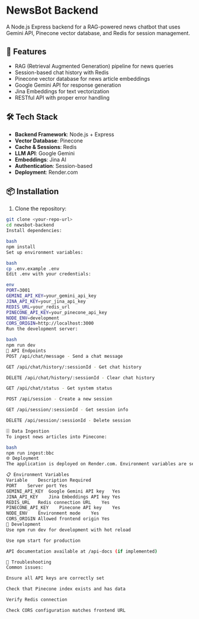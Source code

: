 # NewsBot Backend

A Node.js Express backend for a RAG-powered news chatbot that uses Gemini API, Pinecone vector database, and Redis for session management.

## 🚀 Features

- RAG (Retrieval Augmented Generation) pipeline for news queries
- Session-based chat history with Redis
- Pinecone vector database for news article embeddings
- Google Gemini API for response generation
- Jina Embeddings for text vectorization
- RESTful API with proper error handling

## 🛠️ Tech Stack

- **Backend Framework**: Node.js + Express
- **Vector Database**: Pinecone
- **Cache & Sessions**: Redis
- **LLM API**: Google Gemini
- **Embeddings**: Jina AI
- **Authentication**: Session-based
- **Deployment**: Render.com

## 📦 Installation

1. Clone the repository:
```bash
git clone <your-repo-url>
cd newsbot-backend
Install dependencies:

bash
npm install
Set up environment variables:

bash
cp .env.example .env
Edit .env with your credentials:

env
PORT=3001
GEMINI_API_KEY=your_gemini_api_key
JINA_API_KEY=your_jina_api_key
REDIS_URL=your_redis_url
PINECONE_API_KEY=your_pinecone_api_key
NODE_ENV=development
CORS_ORIGIN=http://localhost:3000
Run the development server:

bash
npm run dev
🔌 API Endpoints
POST /api/chat/message - Send a chat message

GET /api/chat/history/:sessionId - Get chat history

DELETE /api/chat/history/:sessionId - Clear chat history

GET /api/chat/status - Get system status

POST /api/session - Create a new session

GET /api/session/:sessionId - Get session info

DELETE /api/session/:sessionId - Delete session

🗄️ Data Ingestion
To ingest news articles into Pinecone:

bash
npm run ingest:bbc
🌐 Deployment
The application is deployed on Render.com. Environment variables are set in the Render dashboard.

📋 Environment Variables
Variable	Description	Required
PORT	Server port	Yes
GEMINI_API_KEY	Google Gemini API key	Yes
JINA_API_KEY	Jina Embeddings API key	Yes
REDIS_URL	Redis connection URL	Yes
PINECONE_API_KEY	Pinecone API key	Yes
NODE_ENV	Environment mode	Yes
CORS_ORIGIN	Allowed frontend origin	Yes
🔧 Development
Use npm run dev for development with hot reload

Use npm start for production

API documentation available at /api-docs (if implemented)

🐛 Troubleshooting
Common issues:

Ensure all API keys are correctly set

Check that Pinecone index exists and has data

Verify Redis connection

Check CORS configuration matches frontend URL
